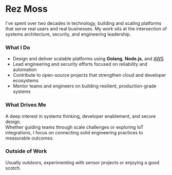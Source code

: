 # Rez Moss

I've spent over two decades in technology, building and scaling platforms that serve real users and real businesses. My work sits at the intersection of systems architecture, security, and engineering leadership.

### What I Do
- Design and deliver scalable platforms using **Golang**, **Node.js**, and [AWS](https://builder.aws.com/community/@rezmoss)
- Lead engineering and security efforts focused on reliability and automation
- Contribute to open-source projects that strengthen cloud and developer ecosystems
- Mentor teams and engineers on building resilient, production-grade systems

### What Drives Me
A deep interest in systems thinking, developer enablement, and secure design.  
Whether guiding teams through scale challenges or exploring IoT integrations, I focus on connecting solid engineering practices to measurable outcomes.

### Outside of Work
Usually outdoors, experimenting with sensor projects or enjoying a good scotch.
